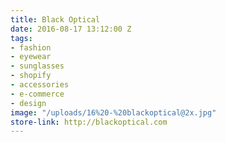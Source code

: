 ```yaml
---
title: Black Optical
date: 2016-08-17 13:12:00 Z
tags:
- fashion
- eyewear
- sunglasses
- shopify
- accessories
- e-commerce
- design
image: "/uploads/16%20-%20blackoptical@2x.jpg"
store-link: http://blackoptical.com
---
```


